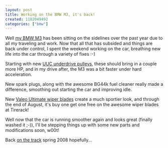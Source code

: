 ```yaml
--- 
layout: post
title: Working on the BMW M3, it's back!
created: 1182049492
categories: ["bmw"]
---
```

Well <a href="https://tedserbinski.com/bmw.html">my BMW M3</a> has been sitting on the sidelines over the past year due to all my traveling and work. Now that all that has subsided and things are back under control, I spent the weekend working on the car, breathing new life into the car through a variety of fixes :-)

Starting with new <a href="http://www.uucmotorwerks.com/udp/">UUC underdrive pulleys</a>, these should bring in a couple more HP, and in my drive after, the M3 was a bit faster under hard acceleration.

New spark plugs, along with the awesome BG44k fuel cleaner really made a difference, smoothing out starting the car and improving idle. 

New <a href="http://www.tirerack.com/accessories/valeo/ultimate.jsp">Valeo Ultimate wiper blades</a> create a much sportier look, and through the end of August, it's buy one get one free on the awesome wiper blades at Tirerack!

Well now that the car is running smoother again and looks great (finally washed it ;-)), I'll be stepping things up with some new parts and modifications soon, w00t!

Back <a href="http://www.flickr.com/photos/tedserbinski/183083861/">on the track</a> spring 2008 hopefully...
